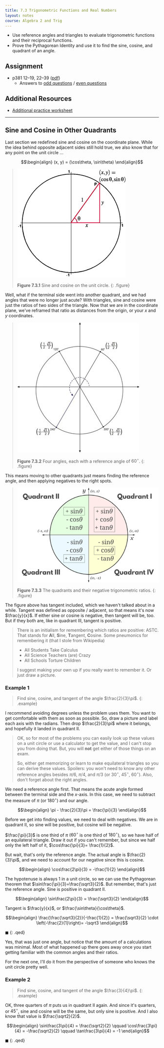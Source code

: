 ```yaml
---
title: 7.3 Trigonometric Functions and Real Numbers
layout: notes
course: Algebra 2 and Trig
---
```


- Use reference angles and triangles to evaluate trigonometric functions and their reciprocal functions.
- Prove the Pythagorean Identity and use it to find the sine, cosine, and quadrant of an angle.

## Assignment

- p381 12–19, 22–39 ([pdf](./pdf/alg2-practice-0703.pdf))
  - Answers to [odd questions](../misc/alg2-odd-answers.pdf) / [even questions](../misc/alg2-even-answers.pdf)

## Additional Resources

- [Additional practice worksheet](./pdf/alg2-add-practice-0703.pdf)

---

## Sine and Cosine in Other Quadrants

Last section we redefined sine and cosine on the coordinate plane. While the idea behind opposite adjacent sides still hold true, we also know that for any point on the unit circle ...

$$\begin{align}
(x, y) = (\cos\theta, \sin\theta)
\end{align}$$

> ![Sine and cosine on the unit circle](./img/7-3-unit-circle-sine-cosine.gif)
>
> **Figure 7.3.1** Sine and cosine on the unit circle.
{: .figure}

Well, what if the terminal side went into another quadrant, and we had angles that were no longer just acute? With triangles, sine and cosine were just the ratios of two sides of the triangle. Now that we are in the coordinate plane, we've reframed that ratio as distances from the origin, or your $x$ and $y$ coordinates.

> ![60 degree angles on the unit circle](./img/7-3-60-degrees.jpg)
>
> **Figure 7.3.2** Four angles, each with a reference angle of $60^\circ$.
{: .figure}

This means moving to other quadrants just means finding the reference angle, and then applying negatives to the right spots.

> ![Negatives and the unit circle](./img/7-3-unit-circle-negatives.png)
>
> **Figure 7.3.3** The quadrants and their negative trigonometric ratios.
{: .figure}

The figure above has tangent included, which we haven't talked about in a while. Tangent was defined as opposite / adjacent, so that means it's now $\frac{y}{x}$. If either sine or cosine is negative, then tangent will be, too. But if they both are, like in quadrant III, tangent is positive.

> There is an initialism for remembering which ratios are positive: ASTC. That stands for **A**ll, **S**ine, **T**angent, **C**osine. Some pneumonics for remembering it (that I stole from Wikipedia)
>
> - All Students Take Calculus
> - All Science Teachers (are) Crazy
> - All Schools Torture Children
>
> I suggest making your own up if you really want to remember it. Or just draw a picture.

### Example 1

> Find sine, cosine, and tangent of the angle $\frac{2}{3}\pi$.
{: .example}

I recommend avoiding degrees unless the problem uses them. You want to get comfortable with them as soon as possible. So, draw a picture and label each axis with the radians. Then drop $\frac{2}{3}\pi$ where it belongs, and hopefully it landed in quadrant II.

> OK, so for most of the problems you can easily look up these values on a unit circle or use a calculator to get the value, and I can't stop you from doing that. But, you will **not** get either of those things on an exam.
>
> So, either get memorizing or learn to make equilateral triangles so you can derive these values. Spoilers: you won't need to know any other reference angles besides $\pi/6$, $\pi/4$, and $\pi/3$ (or $30^\circ$, $45^\circ$, $60^\circ$). Also, don't forget about the right angles.

We need a reference angle first. That means the acute angle formed between the terminal side and the $x$-axis. In this case, we need to subtract the measure of $\pi$ (or $180^\circ$) and our angle.

$$\begin{align}
\pi - \frac{2}{3}\pi = \frac{\pi}{3}
\end{align}$$

Before we get into finding values, we need to deal with negatives. We are in quadrant II, so sine will be positive, but cosine will be negative.

$\frac{\pi}{3}$ is one third of $\pi$ ($60^\circ$ is one third of $180^\circ$), so we have half of an equilateral triangle. Draw it out if you can't remember, but since we half only the left half of it, $\cos\frac{\pi}{3}= \frac{1}{2}$.

But wait, that's only the reference angle. The actual angle is $\frac{2}{3}\pi$, and we need to account for our negative since this is cosine.

$$\begin{align}
\cos\frac{2\pi}{3} = -\frac{1}{2}
\end{align}$$

The hypotenuse is always $1$ in a unit circle, so we can use the Pythagorean theorem that $\sin\frac{\pi}{3}=\frac{\sqrt3}{2}$. But remember, that's just the reference angle. Sine is positive in quadrant II.

$$\begin{align}
\sin\frac{2\pi}{3} = \frac{\sqrt3}{2}
\end{align}$$


Tangent is $\frac{y}{x}$, or $\frac{\sin\theta}{\cos\theta}$.

$$\begin{align}
\frac{\frac{\sqrt3}{2}}{-\frac{1}{2}} = \frac{\sqrt3}{2} \cdot \left(-\frac{2}{1}\right)= -\sqrt3
\end{align}$$

$\blacksquare$
{: .qed}

Yes, that was just one angle, but notice that the amount of a calculations was minimal. Most of what happened up there goes away once you start getting familiar with the common angles and their ratios.

For the next one, I'll do it from the perspective of someone who knows the unit circle pretty well.

### Example 2
> Find sine, cosine, and tangent of the angle $\frac{3}{4}\pi$.
{: .example}

OK, three quarters of $\pi$ puts us in quadrant II again. And since it's quarters, or $45^\circ$, sine and cosine will be the same, but only sine is positive. And I also know that value is $\frac{\sqrt2}{2}$.

$$\begin{align}
\sin\frac{3\pi}{4} = \frac{\sqrt2}{2} \qquad
\cos\frac{3\pi}{4} = -\frac{\sqrt2}{2} \qquad
\tan\frac{3\pi}{4} = -1
\end{align}$$


$\blacksquare$
{: .qed}
